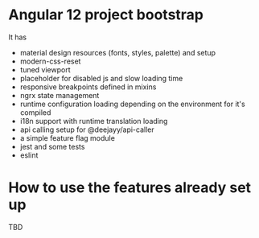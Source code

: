 # Angular 12 project bootstrap

It has
- material design resources (fonts, styles, palette) and setup
- modern-css-reset
- tuned viewport
- placeholder for disabled js and slow loading time
- responsive breakpoints defined in mixins
- ngrx state management
- runtime configuration loading depending on the environment for it's compiled
- i18n support with runtime translation loading
- api calling setup for @deejayy/api-caller
- a simple feature flag module
- jest and some tests
- eslint

# How to use the features already set up

TBD
